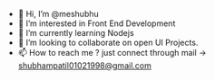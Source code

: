 - 👋 Hi, I’m @meshubhu
- 👀 I’m interested in Front End Development
- 🌱 I’m currently learning Nodejs
- 💞️ I’m looking to collaborate on open UI Projects.
- 📫 How to reach me ? just connect through mail -> shubhampatil01021998@gmail.com

<!---
meshubhu/meshubhu is a ✨ special ✨ repository because its `README.md` (this file) appears on your GitHub profile.
You can click the Preview link to take a look at your changes.
--->
